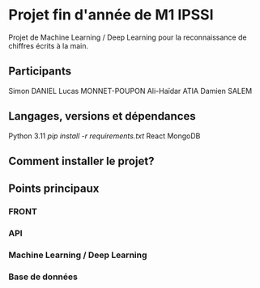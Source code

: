 # Projet fin d'année de M1 IPSSI

Projet de Machine Learning / Deep Learning pour la reconnaissance de chiffres écrits à la main.

## Participants

Simon DANIEL
Lucas MONNET-POUPON
Ali-Haïdar ATIA
Damien SALEM

## Langages, versions et dépendances

Python 3.11
_pip install -r requirements.txt_
React
MongoDB

## Comment installer le projet?

## Points principaux

### FRONT

### API

### Machine Learning / Deep Learning

### Base de données
